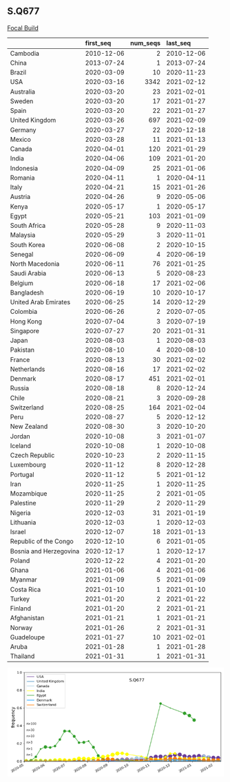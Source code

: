 

## S.Q677
[Focal Build](https://nextstrain.org/groups/neherlab/ncov/S.Q677?c=gt-S_677)

|                        | first_seq   |   num_seqs | last_seq   |
|:-----------------------|:------------|-----------:|:-----------|
| Cambodia               | 2010-12-06  |          2 | 2010-12-06 |
| China                  | 2013-07-24  |          1 | 2013-07-24 |
| Brazil                 | 2020-03-09  |         10 | 2020-11-23 |
| USA                    | 2020-03-16  |       3342 | 2021-02-12 |
| Australia              | 2020-03-20  |         23 | 2021-02-01 |
| Sweden                 | 2020-03-20  |         17 | 2021-01-27 |
| Spain                  | 2020-03-20  |         22 | 2021-01-27 |
| United Kingdom         | 2020-03-26  |        697 | 2021-02-09 |
| Germany                | 2020-03-27  |         22 | 2020-12-18 |
| Mexico                 | 2020-03-28  |         11 | 2021-01-13 |
| Canada                 | 2020-04-01  |        120 | 2021-01-29 |
| India                  | 2020-04-06  |        109 | 2021-01-20 |
| Indonesia              | 2020-04-09  |         25 | 2021-01-06 |
| Romania                | 2020-04-11  |          1 | 2020-04-11 |
| Italy                  | 2020-04-21  |         15 | 2021-01-26 |
| Austria                | 2020-04-26  |          9 | 2020-05-06 |
| Kenya                  | 2020-05-17  |          1 | 2020-05-17 |
| Egypt                  | 2020-05-21  |        103 | 2021-01-09 |
| South Africa           | 2020-05-28  |          9 | 2020-11-03 |
| Malaysia               | 2020-05-29  |          3 | 2020-11-01 |
| South Korea            | 2020-06-08  |          2 | 2020-10-15 |
| Senegal                | 2020-06-09  |          4 | 2020-06-19 |
| North Macedonia        | 2020-06-11  |         76 | 2021-01-25 |
| Saudi Arabia           | 2020-06-13  |          5 | 2020-08-23 |
| Belgium                | 2020-06-18  |         17 | 2021-02-06 |
| Bangladesh             | 2020-06-19  |         10 | 2020-10-17 |
| United Arab Emirates   | 2020-06-25  |         14 | 2020-12-29 |
| Colombia               | 2020-06-26  |          2 | 2020-07-05 |
| Hong Kong              | 2020-07-04  |          3 | 2020-07-19 |
| Singapore              | 2020-07-27  |         20 | 2021-01-31 |
| Japan                  | 2020-08-03  |          1 | 2020-08-03 |
| Pakistan               | 2020-08-10  |          4 | 2020-08-10 |
| France                 | 2020-08-13  |         30 | 2021-02-02 |
| Netherlands            | 2020-08-16  |         17 | 2021-02-02 |
| Denmark                | 2020-08-17  |        451 | 2021-02-01 |
| Russia                 | 2020-08-18  |          8 | 2020-12-24 |
| Chile                  | 2020-08-21  |          3 | 2020-09-28 |
| Switzerland            | 2020-08-25  |        164 | 2021-02-04 |
| Peru                   | 2020-08-27  |          5 | 2020-12-12 |
| New Zealand            | 2020-08-30  |          3 | 2020-10-20 |
| Jordan                 | 2020-10-08  |          3 | 2021-01-07 |
| Iceland                | 2020-10-08  |          1 | 2020-10-08 |
| Czech Republic         | 2020-10-23  |          2 | 2020-11-15 |
| Luxembourg             | 2020-11-12  |          8 | 2020-12-28 |
| Portugal               | 2020-11-12  |          5 | 2021-01-12 |
| Iran                   | 2020-11-25  |          1 | 2020-11-25 |
| Mozambique             | 2020-11-25  |          2 | 2021-01-05 |
| Palestine              | 2020-11-29  |          2 | 2020-11-29 |
| Nigeria                | 2020-12-03  |         31 | 2021-01-19 |
| Lithuania              | 2020-12-03  |          1 | 2020-12-03 |
| Israel                 | 2020-12-07  |         18 | 2021-01-13 |
| Republic of the Congo  | 2020-12-10  |          6 | 2021-01-05 |
| Bosnia and Herzegovina | 2020-12-17  |          1 | 2020-12-17 |
| Poland                 | 2020-12-22  |          4 | 2021-01-20 |
| Ghana                  | 2021-01-06  |          4 | 2021-01-06 |
| Myanmar                | 2021-01-09  |          5 | 2021-01-09 |
| Costa Rica             | 2021-01-10  |          1 | 2021-01-10 |
| Turkey                 | 2021-01-20  |          2 | 2021-01-22 |
| Finland                | 2021-01-20  |          2 | 2021-01-21 |
| Afghanistan            | 2021-01-21  |          1 | 2021-01-21 |
| Norway                 | 2021-01-26  |          2 | 2021-01-31 |
| Guadeloupe             | 2021-01-27  |         10 | 2021-02-01 |
| Aruba                  | 2021-01-28  |          1 | 2021-01-28 |
| Thailand               | 2021-01-31  |          1 | 2021-01-31 |

![Overall trends S.Q677](/overall_trends_figures/overall_trends_S.Q677.png)